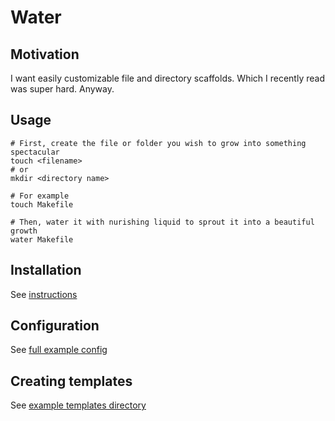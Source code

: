 # Water

## Motivation

I want easily customizable file and directory scaffolds. Which I recently read was super hard. Anyway.

## Usage

```shell
# First, create the file or folder you wish to grow into something spectacular
touch <filename>
# or
mkdir <directory name>

# For example
touch Makefile

# Then, water it with nurishing liquid to sprout it into a beautiful growth
water Makefile
```

## Installation

See [instructions](INSTALL.md)

## Configuration

See [full example config](examples/water.yaml)

## Creating templates

See [example templates directory](examples/templates)
